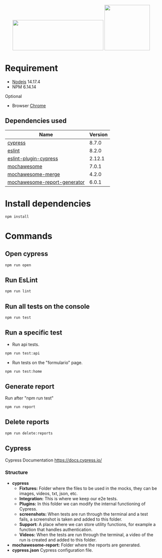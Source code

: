<p align="center">
  <a href="https://www.cypress.io"><img src="https://cloud.githubusercontent.com/assets/1268976/20607953/d7ae489c-b24a-11e6-9cc4-91c6c74c5e88.png" width="300" height="100"/></a>
<a href="https://www.ingenieriazeros.com/"><img src="https://1.bp.blogspot.com/-Q_GalsLLP0A/YYoUh73-MuI/AAAAAAAAMNc/OB4AIcWjB-UWJDKgH3c-kd0Syqt92lI-ACNcBGAsYHQ/s320/IMG_1169.PNG" width="150" height="150"></a>
</p>

# Requirement
- [Nodejs] 14.17.4
- NPM 6.14.14

Optional
- Browser [Chrome]

[Nodejs]: https://nodejs.org/en/
[Chrome]: https://www.google.com/intl/en/chrome/?brand=UUXU&gclid=Cj0KCQiAsqOMBhDFARIsAFBTN3eCVbkpkwoBLosJXeey1hn7pbEdennDfhsYeIcHX22Dvj-eOyK3gGUaAvagEALw_wcB&gclsrc=aw.ds

## Dependencies used
| Name                           | Version |
| ------------------------------ | ------- |
| [cypress]                      |  8.7.0  |
| [eslint]                       |  8.2.0  |
| [eslint-plugin-cypress]        |  2.12.1 |
| [mochawesome]                  |  7.0.1  |
| [mochawesome-merge]            |  4.2.0  |
| [mochawesome-report-generator] |  6.0.1  |

[cypress]: https://github.com/cypress-io/cypress
[eslint]: https://github.com/eslint/eslint
[eslint-plugin-cypress]: https://github.com/cypress-io/eslint-plugin-cypress
[mochawesome]: https://github.com/adamgruber/mochawesome
[mochawesome-merge]: https://github.com/Antontelesh/mochawesome-merge
[mochawesome-report-generator]: https://github.com/adamgruber/mochawesome-report-generator

# Install dependencies
```bash
npm install
```

# Commands
## Open cypress
```bash
npm run open
```

## Run EsLint
```bash
npm run lint
```

## Run all tests on the console
```bash
npm run test
```

## Run a specific test
- Run api tests.
```bash
npm run test:api
``` 
- Run tests on the "formulario" page.
```bash
npm run test:home
``` 

## Generate report
Run after "npm run test"
```bash
npm run report
```

## Delete reports
```bash
npm run delete:reports
```

## Cypress
Cypress Documentation
https://docs.cypress.io/

### Structure
* **cypress**
    * **Fixtures:** Folder where the files to be used in the mocks, they can be images, videos, txt, json, etc.
    * **Integration:** This is where we keep our e2e tests.
    * **Plugins:** In this folder we can modify the internal functioning of Cypress.
    * **screenshots:** When tests are run through the terminal and a test fails, a screenshot is taken and added to this folder.
    * **Support:** A place where we can store utility functions, for example a function that handles authentication.
    * **Videos:** When the tests are run through the terminal, a video of the run is created and added to this folder.
* **mochawesome-report:** Folder where the reports are generated.
* **cypress.json** Cypress configuration file.